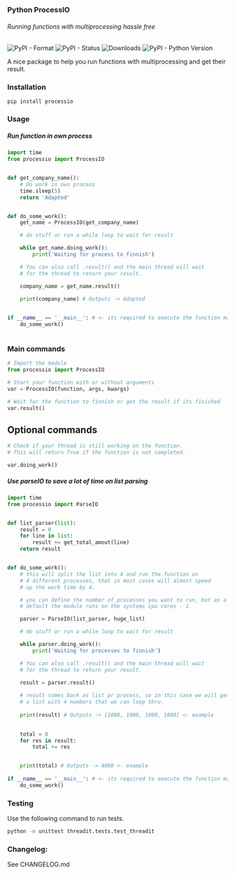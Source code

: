 ### Python ProcessIO
###### Running functions with multiprocessing hassle free

![PyPI - Format](https://img.shields.io/pypi/format/processio)
![PyPI - Status](https://img.shields.io/pypi/status/processio)
![Downloads](https://pepy.tech/badge/processio)
![PyPI - Python Version](https://img.shields.io/pypi/pyversions/processio)

A nice package to help you run functions with multiprocessing and get their result.<br />

### Installation
```
pip install processio
```

### Usage
##### Run function in own process
```python
import time
from processio import ProcessIO


def get_company_name():
    # Do work in own process
    time.sleep(5)
    return 'Adapted'


def do_some_work():
    get_name = ProcessIO(get_company_name)

    # do stuff or run a while loop to wait for result

    while get_name.doing_work():
        print('Waiting for process to finnish')

    # You can also call .result() and the main thread will wait 
    # for the thread to return your result.

    company_name = get_name.result()

    print(company_name) # Outputs -> Adapted

    
if __name__ == '__main__': # <- its required to execute the function main
    do_some_work() 
    
```

### Main commands

```python
# Import the module
from processio import ProcessIO

# Start your function with or without arguments
var = ProcessIO(function, args, kwargs)

# Wait for the function to finnish or get the result if its finished
var.result()
```

## Optional commands
```python
# Check if your thread is still working on the function.
# This will return True if the function is not completed.

var.doing_work()

```

##### Use parseIO to save a lot of time on list parsing

```python
import time
from processio import ParseIO


def list_parser(list):
    result = 0
    for line in list:
        result += get_total_amout(line)
    return result


def do_some_work():
    # this will split the list into 4 and run the function on
    # 4 different processes, that in most cases will almost speed
    # up the work time by 4.

    # you can define the number of processes you want to run, but as a
    # default the module runs on the systems cpu cores - 1

    parser = ParseIO(list_parser, huge_list)

    # do stuff or run a while loop to wait for result

    while parser.doing_work():
        print('Waiting for processes to finnish')

    # You can also call .result() and the main thread will wait 
    # for the thread to return your result.

    result = parser.result()
    
    # result comes back as list pr process, so in this case we will get 
    # a list with 4 numbers that we can loop thru.
    
    print(result) # Outputs -> [1000, 1000, 1000, 1000] <- example

    
    total = 0
    for res in result:
        total += res


    print(total) # Outputs -> 4000 <- example
    
if __name__ == '__main__': # <- its required to execute the function main
    do_some_work() 
```
### Testing

Use the following command to run tests.

```bash
python -m unittest threadit.tests.test_threadit
```

### Changelog:

See CHANGELOG.md
